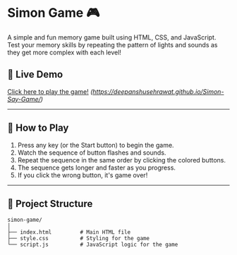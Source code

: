 # Simon Game 🎮

A simple and fun memory game built using HTML, CSS, and JavaScript.  
Test your memory skills by repeating the pattern of lights and sounds as they get more complex with each level!

## 🚀 Live Demo

[Click here to play the game!](#) *(https://deepanshusehrawat.github.io/Simon-Say-Game/)*

---

## 🧠 How to Play

1. Press any key (or the Start button) to begin the game.
2. Watch the sequence of button flashes and sounds.
3. Repeat the sequence in the same order by clicking the colored buttons.
4. The sequence gets longer and faster as you progress.
5. If you click the wrong button, it's game over!

---

## 📂 Project Structure

```plaintext
simon-game/
│
├── index.html         # Main HTML file
├── style.css          # Styling for the game
└── script.js          # JavaScript logic for the game

